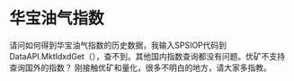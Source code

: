 # 华宝油气指数

请问如何得到华宝油气指数的历史数据，我输入SPSIOP代码到DataAPI.MktIdxdGet（），查不到。其他国内指数查询都没有问题。优矿不支持查询国外的指数？
刚接触优矿和量化，很多不明白的地方，请大家多指教。
